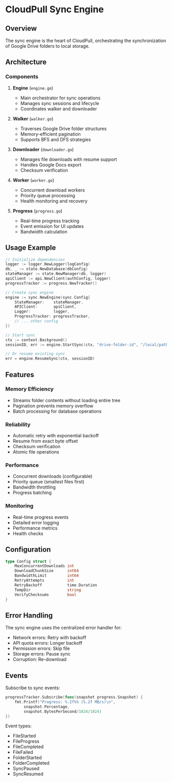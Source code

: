 # CloudPull Sync Engine

## Overview
The sync engine is the heart of CloudPull, orchestrating the synchronization of Google Drive folders to local storage.

## Architecture

### Components

1. **Engine** (`engine.go`)
   - Main orchestrator for sync operations
   - Manages sync sessions and lifecycle
   - Coordinates walker and downloader

2. **Walker** (`walker.go`)
   - Traverses Google Drive folder structures
   - Memory-efficient pagination
   - Supports BFS and DFS strategies

3. **Downloader** (`downloader.go`)
   - Manages file downloads with resume support
   - Handles Google Docs export
   - Checksum verification

4. **Worker** (`worker.go`)
   - Concurrent download workers
   - Priority queue processing
   - Health monitoring and recovery

5. **Progress** (`progress.go`)
   - Real-time progress tracking
   - Event emission for UI updates
   - Bandwidth calculation

## Usage Example

```go
// Initialize dependencies
logger := logger.NewLogger(logConfig)
db, _ := state.NewDatabase(dbConfig)
stateManager := state.NewManager(db, logger)
apiClient := api.NewClient(authConfig, logger)
progressTracker := progress.NewTracker()

// Create sync engine
engine := sync.NewEngine(sync.Config{
    StateManager:    stateManager,
    APIClient:       apiClient,
    Logger:          logger,
    ProgressTracker: progressTracker,
    // ... other config
})

// Start sync
ctx := context.Background()
sessionID, err := engine.StartSync(ctx, "drive-folder-id", "/local/path")

// Or resume existing sync
err = engine.ResumeSync(ctx, sessionID)
```

## Features

### Memory Efficiency
- Streams folder contents without loading entire tree
- Pagination prevents memory overflow
- Batch processing for database operations

### Reliability
- Automatic retry with exponential backoff
- Resume from exact byte offset
- Checksum verification
- Atomic file operations

### Performance
- Concurrent downloads (configurable)
- Priority queue (smallest files first)
- Bandwidth throttling
- Progress batching

### Monitoring
- Real-time progress events
- Detailed error logging
- Performance metrics
- Health checks

## Configuration

```go
type Config struct {
    MaxConcurrentDownloads int
    DownloadChunkSize      int64
    BandwidthLimit         int64
    RetryAttempts          int
    RetryBackoff           time.Duration
    TempDir                string
    VerifyChecksums        bool
}
```

## Error Handling

The sync engine uses the centralized error handler for:
- Network errors: Retry with backoff
- API quota errors: Longer backoff
- Permission errors: Skip file
- Storage errors: Pause sync
- Corruption: Re-download

## Events

Subscribe to sync events:

```go
progressTracker.Subscribe(func(snapshot progress.Snapshot) {
    fmt.Printf("Progress: %.2f%% (%.2f MB/s)\n", 
        snapshot.Percentage, 
        snapshot.BytesPerSecond/1024/1024)
})
```

Event types:
- FileStarted
- FileProgress
- FileCompleted
- FileFailed
- FolderStarted
- FolderCompleted
- SyncPaused
- SyncResumed